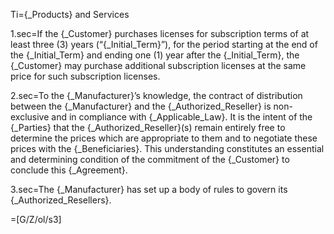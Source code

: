 Ti={_Products} and Services

1.sec=If the {_Customer} purchases licenses for subscription terms of at least three (3) years (“{_Initial_Term}”), for the period starting at the end of the {_Initial_Term} and ending one (1) year after the {_Initial_Term}, the {_Customer} may purchase additional subscription licenses at the same price for such subscription licenses.

2.sec=To the {_Manufacturer}’s knowledge, the contract of distribution between the {_Manufacturer} and the {_Authorized_Reseller} is non-exclusive and in compliance with {_Applicable_Law}. It is the intent of the {_Parties} that the {_Authorized_Reseller}(s) remain entirely free to determine the prices which are appropriate to them and to negotiate these prices with the {_Beneficiaries}. This understanding constitutes an essential and determining condition of the commitment of the {_Customer} to conclude this {_Agreement}.

3.sec=The {_Manufacturer} has set up a body of rules to govern its {_Authorized_Resellers}.  

=[G/Z/ol/s3]
